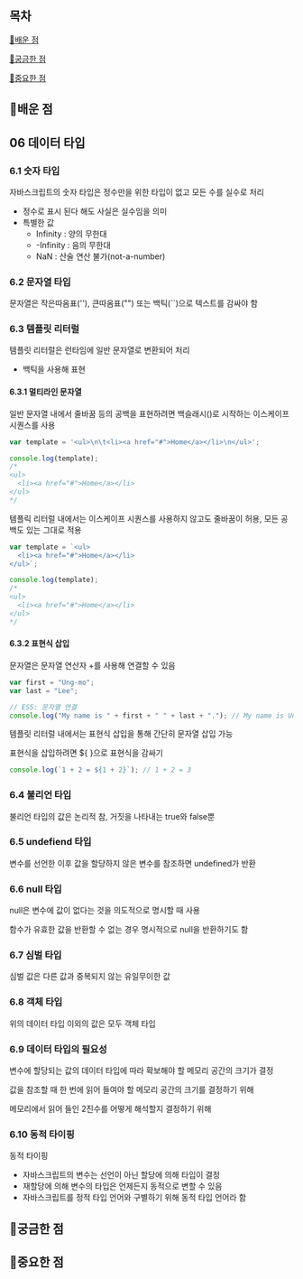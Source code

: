 ## 목차

[📗배운 점 ](#📗배운-점)

[🤔궁금한 점](#🤔궁금한-점)

[📌중요한 점](#📌중요한-점)

## 📗배운 점

## 06 데이터 타입

### 6.1 숫자 타입

자바스크립트의 숫자 타입은 정수만을 위한 타입이 없고 모든 수를 실수로 처리

- 정수로 표시 된다 해도 사실은 실수임을 의미
- 특별한 값
  - Infinity : 양의 무한대
  - -Infinity : 음의 무한대
  - NaN : 산술 연산 불가(not-a-number)

### 6.2 문자열 타입

문자열은 작은따옴표(''), 큰따옴표("") 또는 백틱(``)으로 텍스트를 감싸야 함

### 6.3 템플릿 리터럴

템플릿 리터럴은 런타임에 일반 문자열로 변환되어 처리

- 백틱을 사용해 표현

#### 6.3.1 멀티라인 문자열

일반 문자열 내에서 줄바꿈 등의 공백을 표현하려면 백슬래시(\)로 시작하는 이스케이프 시퀀스를 사용

```js
var template = '<ul>\n\t<li><a href="#">Home</a></li>\n</ul>';

console.log(template);
/*
<ul>
  <li><a href="#">Home</a></li>
</ul>
*/
```

템플릭 리터럴 내에서는 이스케이프 시퀀스를 사용하지 않고도 줄바꿈이 허용, 모든 공백도 있는 그대로 적용

```js
var template = `<ul>
  <li><a href="#">Home</a></li>
</ul>`;

console.log(template);
/*
<ul>
  <li><a href="#">Home</a></li>
</ul>
*/
```

#### 6.3.2 표현식 삽입

문자열은 문자열 연산자 +를 사용해 연결할 수 있음

```js
var first = "Ung-mo";
var last = "Lee";

// ES5: 문자열 연결
console.log("My name is " + first + " " + last + "."); // My name is Ung-mo Lee.
```

템플릿 리터럴 내에서는 표현식 삽입을 통해 간단히 문자열 삽입 가능

표현식을 삽입하려면 ${ }으로 표현식을 감싸기

```js
console.log(`1 + 2 = ${1 + 2}`); // 1 + 2 = 3
```

### 6.4 불리언 타입

불리언 타입의 값은 논리적 참, 거짓을 나타내는 true와 false뿐

### 6.5 undefiend 타입

변수를 선언한 이후 값을 할당하지 않은 변수를 참조하면 undefined가 반환

### 6.6 null 타입

null은 변수에 값이 없다는 것을 의도적으로 명시할 때 사용

함수가 유효한 값을 반환할 수 없는 경우 명시적으로 null을 반환하기도 함

### 6.7 심벌 타입

심벌 값은 다른 값과 중복되지 않는 유일무이한 값

### 6.8 객체 타입

위의 데이터 타입 이외의 값은 모두 객체 타입

### 6.9 데이터 타입의 필요성

변수에 할당되는 값의 데이터 타입에 따라 확보해야 할 메모리 공간의 크기가 결정

값을 참조할 때 한 번에 읽어 들여야 할 메모리 공간의 크기를 결정하기 위해

메모리에서 읽어 들인 2진수를 어떻게 해석할지 결정하기 위해

### 6.10 동적 타이핑

동적 타이핑

- 자바스크립트의 변수는 선언이 아닌 할당에 의해 타입이 결정
- 재할당에 의해 변수의 타입은 언제든지 동적으로 변할 수 있음
- 자바스크립트를 정적 타입 언어와 구별하기 위해 동적 타입 언어라 함

## 🤔궁금한 점

## 📌중요한 점
